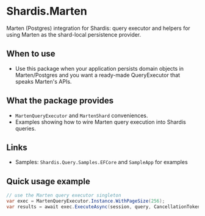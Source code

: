 # Shardis.Marten

Marten (Postgres) integration for Shardis: query executor and helpers for using Marten as the shard-local persistence provider.

## When to use

- Use this package when your application persists domain objects in Marten/Postgres and you want a ready-made QueryExecutor that speaks Marten's APIs.

## What the package provides

- `MartenQueryExecutor` and `MartenShard` conveniences.
- Examples showing how to wire Marten query execution into Shardis queries.

## Links

- Samples: `Shardis.Query.Samples.EFCore` and `SampleApp` for examples

## Quick usage example

```csharp
// use the Marten query executor singleton
var exec = MartenQueryExecutor.Instance.WithPageSize(256);
var results = await exec.ExecuteAsync(session, query, CancellationToken.None);
```
